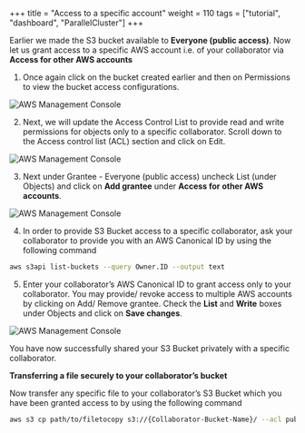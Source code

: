 +++
title = "Access to a specific account"
weight = 110
tags = ["tutorial", "dashboard", "ParallelCluster"]
+++

Earlier we made the S3 bucket available to **Everyone (public access)**. Now let us grant access to a specific AWS account i.e. of your collaborator via **Access for other AWS accounts**

1.	Once again click on the bucket created earlier and then on Permissions to view the bucket access configurations. 

![AWS Management Console](/images/hpc-aws-parallelcluster-workshop/S3/S3BucketPermissionsObjectPrivate1.png)

2.	Next, we will update the Access Control List to provide read and write permissions for objects only to a specific collaborator. Scroll down to the Access control list (ACL) section and click on Edit.  

![AWS Management Console](/images/hpc-aws-parallelcluster-workshop/S3/S3BucketPermissionsObjectPrivate2.png)

3.	Next under Grantee - Everyone (public access) uncheck List (under Objects) and click on **Add grantee** under **Access for other AWS accounts**.  

![AWS Management Console](/images/hpc-aws-parallelcluster-workshop/S3/S3BucketPermissionsObjectPrivate3.png)

4.	In order to provide S3 Bucket access to a specific collaborator, ask your collaborator to provide you with an AWS Canonical ID by using the following command  

```bash
aws s3api list-buckets --query Owner.ID --output text
```

5.	Enter your collaborator’s AWS Canonical ID to grant access only to your collaborator. You may provide/ revoke access to multiple AWS accounts by clicking on Add/ Remove grantee. Check the **List** and **Write** boxes under Objects and click on **Save changes**.  

![AWS Management Console](/images/hpc-aws-parallelcluster-workshop/S3/S3BucketPermissionsObjectPrivate4.png)

You have now successfully shared your S3 Bucket privately with a specific collaborator.

    
   
**Transferring a file securely to your collaborator’s bucket**

Now transfer any specific file to your collaborator’s S3 Bucket which you have been granted access to by using the following command

```bash
aws s3 cp path/to/filetocopy s3://{Collaborator-Bucket-Name}/ --acl public-read
```

